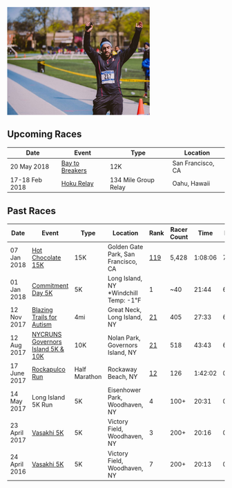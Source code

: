 <img src="images/runs/main.jpg" height="250">

## Upcoming Races

| Date           | Event                                  | Type          | Location                       |
| -------------- | -------------------------------------- | ------------- | ------------------------------ |
| 20 May 2018 | [Bay to Breakers][6] | 12K | San Francisco, CA |
| 17-18 Feb 2018 | [Hoku Relay][5] | 134 Mile Group Relay | Oahu, Hawaii |

## Past Races

| Date           | Event                 | Type          | Location                       | Rank | Racer Count | Time    | Pace  |
| -------------- | --------------------- | ------------- | ------------------------------ | ---  | ------------| ------- | ----- |
| 07 Jan 2018   | [Hot Chocolate 15K][4] | 15K           | Golden Gate Park, San Francisco, CA| [119][4b] | 5,428 | 1:08:06 | 7:19 |
| 01 Jan 2018   | [Commitment Day 5K][8] | 5K            | Long Island, NY *Windchill Temp: -1℉ | 1   | ~40          | 21:44 | 6:59 |
| 12 Nov 2017   | [Blazing Trails for Autism][7] | 4mi  | Great Neck, Long Island, NY | [21][7b]   | 405    | 27:33 | 6:44 |
| 12 Aug 2017   | [NYCRUNS Governors Island 5K & 10K][3] | 10K  | Nolan Park, Governors Island, NY | [21][3b]   | 518    | 43:43 | 6:58 |
| 17 June 2017   | [Rockapulco Run][1]        | Half Marathon | Rockaway Beach, NY             | [12][1b]   | 126         | 1:42:02 | 07:47 |
| 14 May 2017    | Long Island 5K Run    | 5K            | Eisenhower Park, Woodhaven, NY | 4    | 100+        | 20:31 | 06:36 |
| 23 April 2017  | [Vasakhi 5K][2]       | 5K            | Victory Field, Woodhaven, NY   | 3    | 200+        |  20:16 | 06:31 |
| 24 April 2016  | [Vasakhi 5K][2]       | 5K            | Victory Field, Woodhaven, NY   | 7    | 200+        |  20:13 | 06:30 |

[1]: http://www.rockapulcorun.com/
[1b]: http://timing.boardwalkrunning.com/2017-Fathers-Day-Half-Marathon-Rockaway-Park-NY?status=live
[2]: https://www.vaisakhi5k.com/
[3]: https://nycruns.com/races/?race=nycruns-firecracker-5k--10k
[3b]: https://nycruns.com/race-results/?race=NYCRUNS-governors-island-5k-10k-2
[4]: https://www.hotchocolate15k.com/sanfrancisco/race
[4b]: https://hub.enmotive.com/events/2018-hot-chocolate-15k-5k-san-francisco/registrants/54273-dasmer-singh
[5]: http://hokurelay.com/
[6]: https://baytobreakers.com/
[7]: https://runsignup.com/Race/NY/GreatNeck/BlazingTrail4MileRunWalkforAutism
[7b]: http://jms.racetecresults.com/results.aspx?CId=16370&RId=290
[8]: https://www.facebook.com/events/563070407358375/
